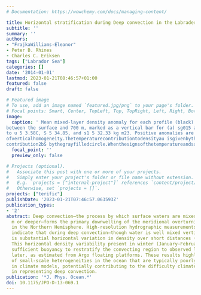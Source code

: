 ```yaml
---
# Documentation: https://wowchemy.com/docs/managing-content/

title: Horizontal stratification during Deep convection in the Labrader Sea
subtitle: ''
summary: ''
authors:
- "FrajkaWilliams-Eleanor"
- Peter B. Rhines
- Charles C. Eriksen
tags: ["Labrador Sea"]
categories: []
date: '2014-01-01'
lastmod: 2023-01-21T08:46:57+01:00
featured: false
draft: false

# Featured image
# To use, add an image named `featured.jpg/png` to your page's folder.
# Focal points: Smart, Center, TopLeft, Top, TopRight, Left, Right, BottomLeft, Bottom, BottomRight.
image:
  caption: ' Mean mixed-layer density anomaly for each profile (black) with the std devs (6) for the profile, calculated
between the surface and 700 m, marked as a vertical bar for (a) sg015 and (b) sg014. Anomalies are calculated relative
to u 5 3.58C, S 5 34.85, and s1 5 32.33 kg m23. Positive anomalies are less dense. Small std devs indicate a high degree 0
ofverticalhomogeneity.Thetemperaturecontributiontodensityau isgivenbytheblackopencircle,andthesalinity 0
contribution2bS bythegrayfilledcircle.Whenthesignsofthetemperatureandsalinitycontributionsareopposites, they are density compensating. When the sign of the temperature or salinity contribution is the same as the density anomaly, they are controlling the density.'
  focal_point: ''
  preview_only: false

# Projects (optional).
#   Associate this post with one or more of your projects.
#   Simply enter your project's folder or file name without extension.
#   E.g. `projects = ["internal-project"]` references `content/project/deep-learning/index.md`.
#   Otherwise, set `projects = []`.
projects: ["terific"]
publishDate: '2023-01-21T07:46:57.063593Z'
publication_types:
- '2'
abstract: Deep convection—the process by which surface waters are mixed down to 1000
  m or deeper—forms the primary downwelling of the meridional overturning circulation
  in the Northern Hemisphere. High-resolution hydrographic measurements from Seagliders
  indicate that during deep convection—though water is well mixed vertically—there
  is substantial horizontal variation in density over short distances (tens of kilometers).
  This horizontal density variability present in winter (January–February) contains
  sufficient buoyancy to restratify the convecting region to observed levels 2.5 months
  later, as estimated from Argo floating platforms. These results highlight the importance
  of small-scale heterogeneities in the ocean that are typically poorly represented
  in climate models, potentially contributing to the difficulty climate models have
  in representing deep convection.
publication: '*J. Phys. Ocean.*'
doi: 10.1175/JPO-D-13-069.1
---
```

